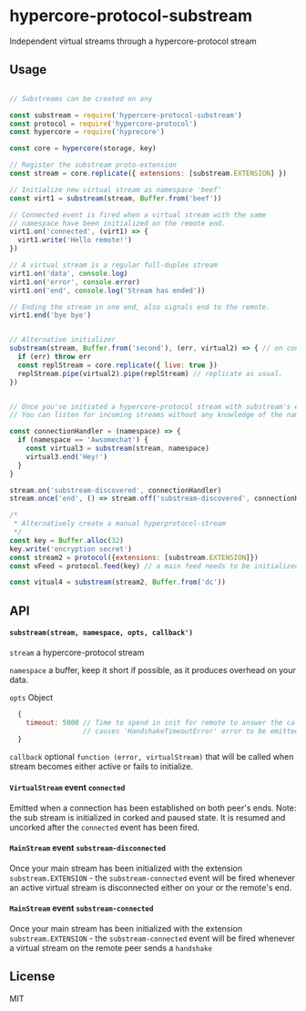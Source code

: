 # hypercore-protocol-substream

Independent virtual streams through a hypercore-protocol stream


## Usage
```js

// Substreams can be created on any 

const substream = require('hypercore-protocol-substream')
const protocol = require('hypercore-protocol')
const hypercore = require('hyprecore')

const core = hypercore(storage, key)

// Register the substream proto-extension
const stream = core.replicate({ extensions: [substream.EXTENSION] })

// Initialize new virtual stream as namespace 'beef'
const virt1 = substream(stream, Buffer.from('beef'))

// Connected event is fired when a virtual stream with the same
// namespace have been initialized on the remote end.
virt1.on('connected', (virt1) => {
  virt1.write('Hello remote!')
})

// A virtual stream is a regular full-duplex stream
virt1.on('data', console.log)
virt1.on('error', console.error)
virt1.on('end', console.log('Stream has ended'))

// Ending the stream in one end, also signals end to the remote.
virt1.end('bye bye')


// Alternative initializer
substream(stream, Buffer.from('second'), (err, virtual2) => { // on connect
  if (err) throw err
  const replStream = core.replicate({ live: true })
  replStream.pipe(virtual2).pipe(replStream) // replicate as usual.
})


// Once you've initiated a hypercore-protocol stream with substream's extension
// You can listen for incoming streams without any knowledge of the namespace.

const connectionHandler = (namespace) => {
  if (namespace == 'Awsomechat') {
    const virtual3 = substream(stream, namespace)
    virtual3.end('Hey!')
  }
}

stream.on('substream-discovered', connectionHandler)
stream.once('end', () => stream.off('substream-discovered', connectionHandler))

/*
 * Alternatively create a manual hyperprotocol-stream
 */
const key = Buffer.alloc(32)
key.write('encryption secret')
const stream2 = protocol({extensions: [substream.EXTENSION]})
const vFeed = protocol.feed(key) // a main feed needs to be initialized manually

const vitual4 = substream(stream2, Buffer.from('dc'))
```

## API

#### `substream(stream, namespace, opts, callback')`

`stream` a hypercore-protocol stream

`namespace` a buffer, keep it short if possible, as it produces overhead on
your data.

`opts` Object
```js
  {
    timeout: 5000 // Time to spend in init for remote to answer the call.
                  // causes 'HandshakeTimeoutError' error to be emitted
  }
```

`callback` optional `function (error, virtualStream)`
that will be called when stream becomes either
active or fails to initialize.

#### `VirtualStream` event `connected`

Emitted when a connection has been established on both peer's ends.
Note: the sub stream is initialized in corked and paused state.
It is resumed and uncorked after the `connected` event has been fired.


#### `MainStream` event `substream-disconnected`

Once your main stream has been initialized with the extension
`substream.EXTENSION` - the `substream-connected` event will be fired
whenever an active virtual stream is disconnected either on your or the remote's
end.

#### `MainStream` event `substream-connected`

Once your main stream has been initialized with the extension
`substream.EXTENSION` - the `substream-connected` event will be fired
whenever a virtual stream on the remote peer sends a `handshake`


## License

MIT
